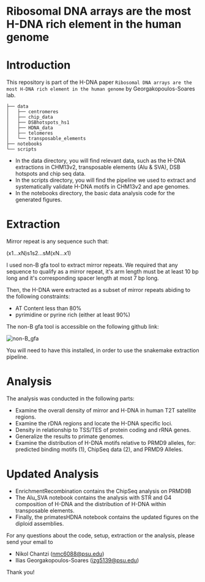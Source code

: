 # Ribosomal DNA arrays are the most H-DNA rich element in the human genome

# Introduction

This repository is part of the H-DNA paper `Ribosomal DNA arrays are the most H-DNA rich element in the human genome` by Georgakopoulos-Soares lab.

```
├── data
│   ├── centromeres
│   ├── chip_data
│   ├── DSBhotspots_hs1
│   ├── HDNA_data
│   ├── telomeres
│   └── transposable_elements
├── notebooks
└── scripts
```

- In the data directory, you will find relevant data, such as the H-DNA extractions in CHM13v2, transposable elements (Alu & SVA), DSB hotspots and chip seq data.
- In the scripts directory, you will find the pipeline we used to extract and systematically validate H-DNA motifs in CHM13v2 and ape genomes.
- In the notebooks directory, the basic data analysis code for the generated figures.

# Extraction

Mirror repeat is any sequence such that:

(x1...xN)s1s2...sM(xN...x1)

I used non-B gfa tool to extract mirror repeats. We required that any sequence to qualify as a mirror repeat, it's arm length must be at least 10 bp long
and it's corresponding spacer length at most 7 bp long.

Then, the H-DNA were extracted as a subset of mirror repeats abiding to the following constraints:

- AT Content less than 80%
- pyrimidine or pyrine rich (either at least 90%)

The non-B gfa tool is accessible on the following github link:

![non-B_gfa](https://github.com/abcsFrederick/non-B_gfa)

You will need to have this installed, in order to use the snakemake extraction pipeline.

# Analysis

The analysis was conducted in the following parts:

- Examine the overall density of mirror and H-DNA in human T2T satellite regions.
- Examine the rDNA regions and locate the H-DNA specific loci.
- Density in relationship to TSS/TES of protein coding and rRNA genes.
- Generalize the results to primate genomes.
- Examine the distribution of H-DNA motifs relative to PRMD9 alleles, for: predicted binding motifs (1), ChipSeq data (2), and PRMD9 Alleles.

# Updated Analysis

- EnrichmentRecombination contains the ChipSeq analysis on PRMD9B
- The Alu_SVA notebook contains the analysis with STR and G4 composition of H-DNA and the
distribution of H-DNA within transposable elements.
- Finally, the primatesHDNA notebook contains the updated figures on the diploid assemblies.

For any questions about the code, setup, extraction or the analysis, please send your email to

- Nikol Chantzi (nmc6088@psu.edu)
- Ilias Georgakopoulos-Soares (izg5139@psu.edu)

Thank you!
